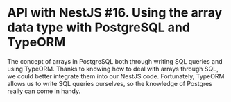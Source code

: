 # API with NestJS #16. Using the array data type with PostgreSQL and TypeORM

The concept of arrays in PostgreSQL both through writing SQL queries and using TypeORM. Thanks to knowing how to deal with arrays through SQL, we could better integrate them into our NestJS code. Fortunately, TypeORM allows us to write SQL queries ourselves, so the knowledge of Postgres really can come in handy.
